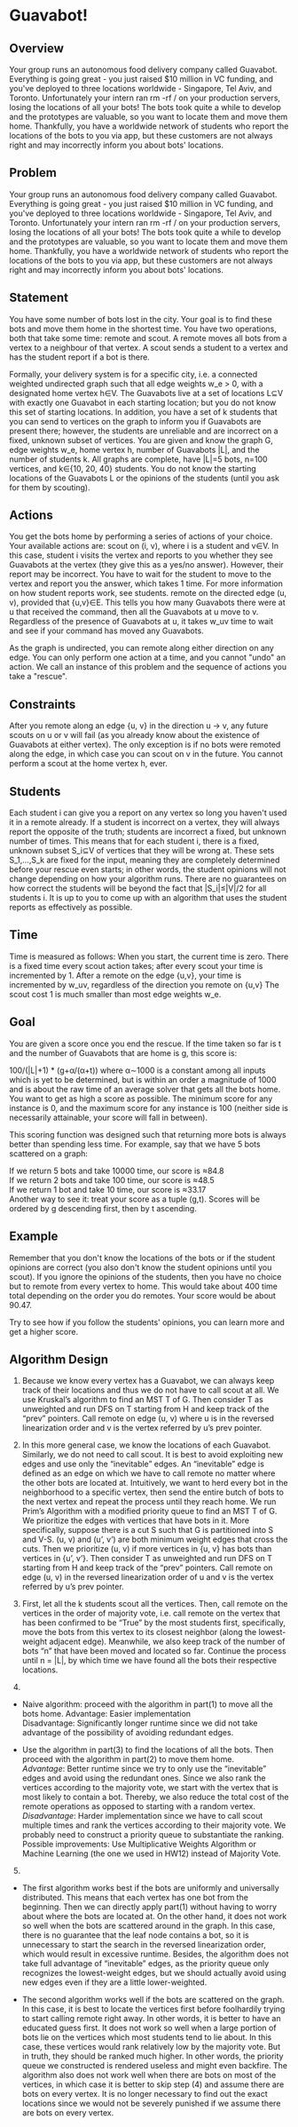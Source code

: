 # Guavabot!
## Overview 
Your group runs an autonomous food delivery company called Guavabot. Everything is going great - you just raised $10 million in VC funding, and you've deployed to three locations worldwide - Singapore, Tel Aviv, and Toronto. Unfortunately your intern ran rm -rf / on your production servers, losing the locations of all your bots! The bots took quite a while to develop and the prototypes are valuable, so you want to locate them and move them home. Thankfully, you have a worldwide network of students who report the locations of the bots to you via app, but these customers are not always right and may incorrectly inform you about bots' locations.

## Problem
Your group runs an autonomous food delivery company called Guavabot. Everything is going great - you just raised $10 million in VC funding, and you've deployed to three locations worldwide - Singapore, Tel Aviv, and Toronto. Unfortunately your intern ran rm -rf / on your production servers, losing the locations of all your bots! The bots took quite a while to develop and the prototypes are valuable, so you want to locate them and move them home. Thankfully, you have a worldwide network of students who report the locations of the bots to you via app, but these customers are not always right and may incorrectly inform you about bots' locations.

## Statement
You have some number of bots lost in the city. Your goal is to find these bots and move them home in the shortest time. You have two operations, both that take some time: remote and scout. A remote moves all bots from a vertex to a neighbour of that vertex. A scout sends a student to a vertex and has the student report if a bot is there.

Formally, your delivery system is for a specific city, i.e. a connected weighted undirected graph such that all edge weights 
w_e > 0, with a designated home vertex h∈V. The Guavabots live at a set of locations L⊆V with exactly one Guavabot in each starting location; but you do not know this set of starting locations. In addition, you have a set of k students that you can send to vertices on the graph to inform you if Guavabots are present there; however, the students are unreliable and are incorrect on a fixed, unknown subset of vertices. You are given and know the graph G, edge weights w_e, home vertex h, number of Guavabots |L|, and the number of students k. All graphs are complete, have |L|=5 bots, n=100 vertices, and k∈{10, 20, 40} students. You do not know the starting locations of the Guavabots L or the opinions of the students (until you ask for them by scouting).

## Actions
You get the bots home by performing a series of actions of your choice. Your available actions are:
scout on (i, v), where i is a student and v∈V. In this case, student i visits the vertex and reports to you whether they see Guavabots at the vertex (they give this as a yes/no answer). However, their report may be incorrect. You have to wait for the student to move to the vertex and report you the answer, which takes 1 time.
For more information on how student reports work, see students.
remote on the directed edge (u, v), provided that {u,v}∈E. This tells you how many Guavabots there were at u that received the command, then all the Guavabots at u move to v. Regardless of the presence of Guavabots at u, it takes w_uv time to wait and see if your command has moved any Guavabots.

As the graph is undirected, you can remote along either direction on any edge.
You can only perform one action at a time, and you cannot "undo" an action.
We call an instance of this problem and the sequence of actions you take a "rescue".

## Constraints
After you remote along an edge {u, v} in the direction u → v, any future scouts on u or v will fail (as you already know about the existence of Guavabots at either vertex). The only exception is if no bots were remoted along the edge, in which case you can scout on v in the future. You cannot perform a scout at the home vertex h, ever.

## Students
Each student i can give you a report on any vertex so long you haven't used it in a remote already. If a student is incorrect on a vertex, they will always report the opposite of the truth; students are incorrect a fixed, but unknown number of times. This means that for each student i, there is a fixed, unknown subset S_i⊆V of vertices that they will be wrong at. These sets S_1,…,S_k are fixed for the input, meaning they are completely determined before your rescue even starts; in other words, the student opinions will not change depending on how your algorithm runs.
There are no guarantees on how correct the students will be beyond the fact that |S_i|≤|V|/2 for all students i. It is up to you to come up with an algorithm that uses the student reports as effectively as possible.

## Time
Time is measured as follows:
When you start, the current time is zero.
There is a fixed time every scout action takes; after every scout your time is incremented by 1.
After a remote on the edge {u,v}, your time is incremented by w_uv, regardless of the direction you remote on {u,v}
The scout cost 1 is much smaller than most edge weights w_e.

## Goal
You are given a score once you end the rescue. If the time taken so far is t and the number of Guavabots that are home is 
g, this score is:

100/(|L|+1) * (g+α/(α+t)) where α∼1000 is a constant among all inputs which is yet to be determined, but is within an order a magnitude of 1000 and is about the raw time of an average solver that gets all the bots home.
You want to get as high a score as possible. The minimum score for any instance is 0, and the maximum score for any instance is 100 (neither side is necessarily attainable, your score will fall in between).

This scoring function was designed such that returning more bots is always better than spending less time. For example, say that we have 5 bots scattered on a graph:  

If we return 5 bots and take 10000 time, our score is ≈84.8  
If we return 2 bots and take 100 time, our score is ≈48.5  
If we return 1 bot and take 10 time, our score is ≈33.17  
Another way to see it: treat your score as a tuple (g,t). Scores will be ordered by g descending first, then by 
t ascending.

## Example

Remember that you don't know the locations of the bots or if the student opinions are correct (you also don't know the student opinions until you scout). If you ignore the opinions of the students, then you have no choice but to remote from every vertex to home. This would take about 400 time total depending on the order you do remotes. Your score would be about 90.47.

Try to see how if you follow the students' opinions, you can learn more and get a higher score.

## Algorithm Design
1. 	Because we know every vertex has a Guavabot, we can always keep track of their locations and thus we do not have to call scout at all. We use Kruskal’s algorithm to find an MST T of G. Then consider T as unweighted and run DFS on T starting from H and keep track of the “prev” pointers. Call remote on edge (u, v) where u is in the reversed linearization order and v is the vertex referred by u’s prev pointer.  
 
2. 	In this more general case, we know the locations of each Guavabot. Similarly, we do not need to call scout. It is best to avoid exploiting new edges and use only the “inevitable” edges. An “inevitable” edge is defined as an edge on which we have to call remote no matter where the other bots are located at. Intuitively, we want to herd every bot in the neighborhood to a specific vertex, then send the entire butch of bots to the next vertex and repeat the process until they reach home. We run Prim’s Algorithm with a modified priority queue to find an MST T of G. We prioritize the edges with vertices that have bots in it. More specifically, suppose there is a cut S such that G is partitioned into S and V-S. (u, v) and (u’, v’) are both minimum weight edges that cross the cuts. Then we prioritize (u, v) if more vertices in {u, v} has bots than vertices in {u’, v’}. Then consider T as unweighted and run DFS on T starting from H and keep track of the “prev” pointers. Call remote on edge (u, v) in the reversed linearization order of u and v is the vertex referred by u’s prev pointer.  
 
3. 	 First, let all the k students scout all the vertices. Then, call remote on the vertices in the order of majority vote, i.e. call remote on the vertex that has been confirmed to be “True” by the most students first, specifically, move the bots from this vertex to its closest neighbor (along the lowest-weight adjacent edge). Meanwhile, we also keep track of the number of bots “n” that have been moved and located so far. Continue the process until n = |L|, by which time we have found all the bots their respective locations. 

4.  
* Naive algorithm: proceed with the algorithm in part(1) to move all the bots home. 
Advantage: Easier implementation  
Disadvantage: Significantly longer runtime since we did not take advantage of the possibility of avoiding redundant edges.  

* Use the algorithm in part(3) to find the locations of all the bots. Then proceed with the algorithm in part(2) to move them home.  
_Advantage_: Better runtime since we try to only use the “inevitable” edges and avoid using the redundant ones. Since we also rank the vertices according to the majority vote, we start with the vertex that is most likely to contain a bot. Thereby, we also reduce the total cost of the remote operations as opposed to starting with a random vertex.  
_Disadvantage_: Harder implementation since we have to call scout multiple times and rank the vertices according to their majority vote. We probably need to construct a priority queue to substantiate the ranking.  
Possible improvements: Use Multiplicative Weights Algorithm or Machine Learning (the one we used in HW12) instead of Majority Vote.  

5. 
* The first algorithm works best if the bots are uniformly and universally distributed. This means that each vertex has one bot from the beginning. Then we can directly apply part(1) without having to worry about where the bots are located at. 
On the other hand, it does not work so well when the bots are scattered around in the graph. In this case, there is no guarantee that the leaf node contains a bot, so it is unnecessary to start the search in the reversed linearization order, which would result in excessive runtime. Besides, the algorithm does not take full advantage of “inevitable” edges, as the priority queue only recognizes the lowest-weight edges, but we should actually avoid using new edges even if they are a little lower-weighted.  

* The second algorithm works well if the bots are scattered on the graph. In this case, it is best to locate the vertices first before foolhardily trying to start calling remote right away. In other words, it is better to have an educated guess first. It does not work so well when a large portion of bots lie on the vertices which most students tend to lie about. In this case, these vertices would rank relatively low by the majority vote. But in truth, they should be ranked much higher. In other words, the priority queue we constructed is rendered useless and might even backfire. The algorithm also does not work well when there are bots on most of the vertices, in which case it is better to skip step (4) and assume there are bots on every vertex. It is no longer necessary to find out the exact locations since we would not be severely punished if we assume there are bots on every vertex. 



